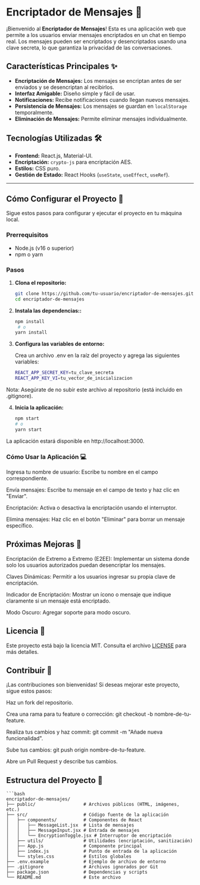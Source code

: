 # Encriptador de Mensajes 🔐

¡Bienvenido al **Encriptador de Mensajes**! Esta es una aplicación web que permite a los usuarios enviar mensajes encriptados en un chat en tiempo real. Los mensajes pueden ser encriptados y desencriptados usando una clave secreta, lo que garantiza la privacidad de las conversaciones.

## Características Principales ✨

- **Encriptación de Mensajes:** Los mensajes se encriptan antes de ser enviados y se desencriptan al recibirlos.
- **Interfaz Amigable:** Diseño simple y fácil de usar.
- **Notificaciones:** Recibe notificaciones cuando llegan nuevos mensajes.
- **Persistencia de Mensajes:** Los mensajes se guardan en `localStorage` temporalmente.
- **Eliminación de Mensajes:** Permite eliminar mensajes individualmente.

## Tecnologías Utilizadas 🛠️

- **Frontend:** React.js, Material-UI.
- **Encriptación:** `crypto-js` para encriptación AES.
- **Estilos:** CSS puro.
- **Gestión de Estado:** React Hooks (`useState`, `useEffect`, `useRef`).

---

## Cómo Configurar el Proyecto 🚀

Sigue estos pasos para configurar y ejecutar el proyecto en tu máquina local.

### Prerrequisitos

- Node.js (v16 o superior)
- npm o yarn

### Pasos

1. **Clona el repositorio:**

   ```bash
   git clone https://github.com/tu-usuario/encriptador-de-mensajes.git
   cd encriptador-de-mensajes

2. **Instala las dependencias::**

   ```bash
   npm install
    # o
   yarn install

3. **Configura las variables de entorno:**

    Crea un archivo .env en la raíz del proyecto y agrega las siguientes variables:

    ```bash
    REACT_APP_SECRET_KEY=tu_clave_secreta
    REACT_APP_KEY_VI=tu_vector_de_inicializacion

Nota: Asegúrate de no subir este archivo al repositorio (está incluido en .gitignore).

4. **Inicia la aplicación:**

    ```bash
    npm start
    # o
    yarn start
    
La aplicación estará disponible en http://localhost:3000.

### Cómo Usar la Aplicación 💻 
Ingresa tu nombre de usuario: Escribe tu nombre en el campo correspondiente.

Envía mensajes: Escribe tu mensaje en el campo de texto y haz clic en "Enviar".

Encriptación: Activa o desactiva la encriptación usando el interruptor.

Elimina mensajes: Haz clic en el botón "Eliminar" para borrar un mensaje específico.

## Próximas Mejoras 🚧

Encriptación de Extremo a Extremo (E2EE): Implementar un sistema donde solo los usuarios autorizados puedan desencriptar los mensajes.

Claves Dinámicas: Permitir a los usuarios ingresar su propia clave de encriptación.

Indicador de Encriptación: Mostrar un ícono o mensaje que indique claramente si un mensaje está encriptado.

Modo Oscuro: Agregar soporte para modo oscuro.


## Licencia 📄

Este proyecto está bajo la licencia MIT. Consulta el archivo [LICENSE](https://chat.deepseek.com/a/chat/s/LICENSE) para más detalles.

## Contribuir 🤝

¡Las contribuciones son bienvenidas! Si deseas mejorar este proyecto, sigue estos pasos:

Haz un fork del repositorio.

Crea una rama para tu feature o corrección: git checkout -b nombre-de-tu-feature.

Realiza tus cambios y haz commit: git commit -m "Añade nueva funcionalidad".

Sube tus cambios: git push origin nombre-de-tu-feature.

Abre un Pull Request y describe tus cambios.

## Estructura del Proyecto 📂

    ```bash
    encriptador-de-mensajes/
    ├── public/                  # Archivos públicos (HTML, imágenes, etc.)
    ├── src/                     # Código fuente de la aplicación
    │   ├── components/          # Componentes de React
    │   │   ├── MessageList.jsx  # Lista de mensajes
    │   │   ├── MessageInput.jsx # Entrada de mensajes
    │   │   └── EncryptionToggle.jsx # Interruptor de encriptación
    │   ├── utils/               # Utilidades (encriptación, sanitización)
    │   ├── App.js               # Componente principal
    │   ├── index.js             # Punto de entrada de la aplicación
    │   └── styles.css           # Estilos globales
    ├── .env.example             # Ejemplo de archivo de entorno
    ├── .gitignore               # Archivos ignorados por Git
    ├── package.json             # Dependencias y scripts
    └── README.md                # Este archivo

